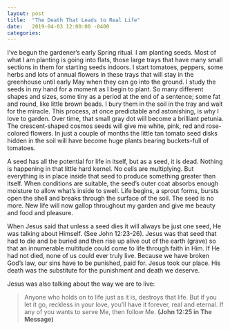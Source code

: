```yaml
---
layout: post
title:  "The Death That Leads to Real Life"
date:   2019-04-03 12:00:00 -0400
categories:
---
```

I’ve begun the gardener’s early Spring ritual. I am planting seeds. Most of what I am planting is going into flats, those large trays that have many small sections in them for starting seeds indoors. I start tomatoes, peppers, some herbs and lots of annual flowers in these trays that will stay in the greenhouse until early May when they can go into the ground. I study the seeds in my hand for a moment as I begin to plant. So many different shapes and sizes, some tiny as a period at the end of a sentence; some fat and round, like little brown beads. I bury them in the soil in the tray and wait for the miracle. This process, at once predictable and astonishing, is why I love to garden. Over time, that small gray dot will become a brilliant petunia. The crescent-shaped cosmos seeds will give me white, pink, red and rose-colored flowers. In just a couple of months the little tan tomato seed disks hidden in the soil will have become huge plants bearing buckets-full of tomatoes.

A seed has all the potential for life in itself, but as a seed, it is dead. Nothing is happening in that little hard kernel. No cells are multiplying. But everything is in place inside that seed to produce something greater than itself. When conditions are suitable, the seed’s outer coat absorbs enough moisture to allow what’s inside to swell. Life begins, a sprout forms, bursts open the shell and breaks through the surface of the soil. The seed is no more. New life will now gallop throughout my garden and give me beauty and food and pleasure.  

When Jesus said that unless a seed dies it will always be just one seed, He was talking about Himself. (See John 12:23-26). Jesus was that seed that had to die and be buried and then rise up alive out of the earth (grave) so that an innumerable multitude could come to life through faith in Him. If He had not died, none of us could ever truly live. Because we have broken God’s law, our sins have to be punished, paid for. Jesus took our place. His death was the substitute for the punishment and death we deserve. 

Jesus was also talking about the way we are to live:

> Anyone who holds on to life just as it is, destroys that life. But if you let it go, reckless in your love, you’ll have it forever, real and eternal. If any of you wants to serve Me, then follow Me. **(John 12:25 in The Message)**
